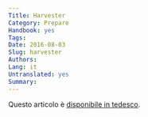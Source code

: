 ```yaml
---
Title: Harvester
Category: Prepare
Handbook: yes
Tags:
Date: 2016-08-03
Slug: harvester
Authors:
Lang: it
Untranslated: yes
Summary:
---
```


Questo articolo è [disponibile in tedesco](/de/support/harvester).

